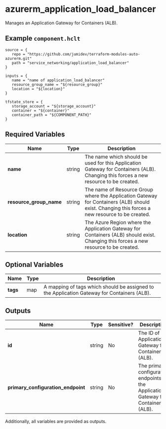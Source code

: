 # azurerm_application_load_balancer

Manages an Application Gateway for Containers (ALB).

## Example `component.hclt`

```hcl
source = {
   repo = "https://github.com/jumidev/terraform-modules-auto-azurerm.git"   
   path = "service_networking/application_load_balancer"   
}

inputs = {
   name = "name of application_load_balancer"   
   resource_group_name = "${resource_group}"   
   location = "${location}"   
}

tfstate_store = {
   storage_account = "${storage_account}"   
   container = "${container}"   
   container_path = "${COMPONENT_PATH}"   
}

```

## Required Variables

| Name | Type |  Description |
| ---- | --------- |  ----------- |
| **name** | string |  The name which should be used for this Application Gateway for Containers (ALB). Changing this forces a new resource to be created. | 
| **resource_group_name** | string |  The name of Resource Group where the Application Gateway for Containers (ALB) should exist. Changing this forces a new resource to be created. | 
| **location** | string |  The Azure Region where the Application Gateway for Containers (ALB) should exist. Changing this forces a new resource to be created. | 

## Optional Variables

| Name | Type |  Description |
| ---- | --------- |  ----------- |
| **tags** | map |  A mapping of tags which should be assigned to the Application Gateway for Containers (ALB). | 



## Outputs

| Name | Type | Sensitive? | Description |
| ---- | ---- | --------- | --------- |
| **id** | string | No  | The ID of the Application Gateway for Containers (ALB). | 
| **primary_configuration_endpoint** | string | No  | The primary configuration endpoints of the Application Gateway for Containers (ALB). | 

Additionally, all variables are provided as outputs.
